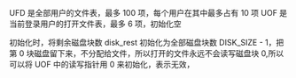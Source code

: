 UFD 是全部用户的文件表，最多 100 项，每个用户在其中最多占有 10 项
UOF 是当前登录用户的打开文件表，最多 6 项，初始化空

初始化时，将剩余磁盘块数 disk\_rest 初始化为全部磁盘块数 DISK\_SIZE - 1，把第 0 块磁盘留下来，不分配给文件，所以打开的文件永远不会读写磁盘块 0,所以可以将 UOF 中的读写指针用 0 来初始化，表示无效，
